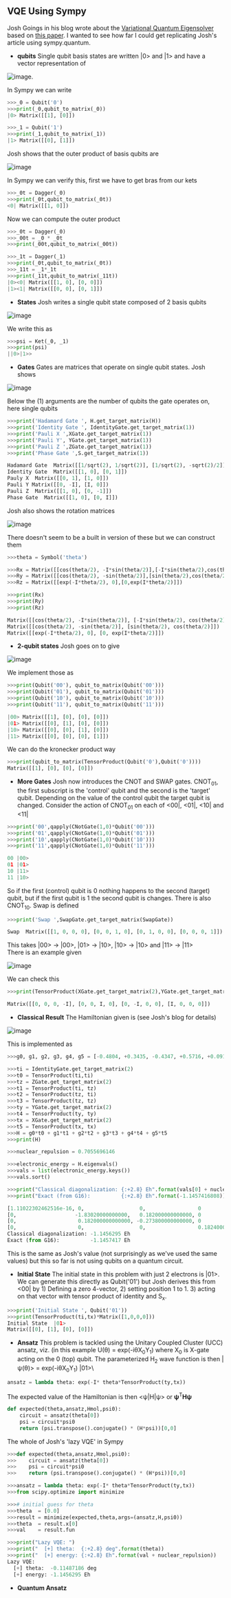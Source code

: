 ## VQE Using Sympy
  Josh Goings in his blog wrote about the [Variational Quantum Eigensolver](https://joshuagoings.com/blog/) based on [this paper](https://journals.aps.org/prx/abstract/10.1103/PhysRevX.6.031007). I wanted to see how far I could get replicating Josh's article using sympy.quantum.
+ **qubits**
 Single qubit basis states are written |0> and |1> and have a vector representation of 
 
 ![image](https://user-images.githubusercontent.com/73105740/126635519-d249b848-b4b7-4e3f-bc39-2df70f6061bf.png).
 
 In Sympy we can write
 ```python
>>>_0 = Qubit('0')
>>>print(_0,qubit_to_matrix(_0))
|0> Matrix([[1], [0]])

>>>_1 = Qubit('1')
>>>print(_1,qubit_to_matrix(_1))
|1> Matrix([[0], [1]])
```
Josh shows that the outer product of basis qubits are

![image](https://user-images.githubusercontent.com/73105740/126637289-d40f946a-9d37-40bb-b25b-f916fa7fc7f1.png)

 In Sympy we can verify this, first we have to get bras from our kets
 ```python
>>>_0t = Dagger(_0)
>>>print(_0t,qubit_to_matrix(_0t))
<0| Matrix([[1, 0]])
```
Now we can compute the outer product
```python
>>>_0t = Dagger(_0)
>>>_00t = _0 * _0t
>>>print(_00t,qubit_to_matrix(_00t))

>>>_1t = Dagger(_1)
>>>print(_0t,qubit_to_matrix(_0t))
>>>_11t = _1*_1t
>>>print(_11t,qubit_to_matrix(_11t))
|0><0| Matrix([[1, 0], [0, 0]])
|1><1| Matrix([[0, 0], [0, 1]])
```
+ **States**
 Josh writes a single qubit state composed of 2 basis qubits
 
 ![image](https://user-images.githubusercontent.com/73105740/126638881-2d6cc2e0-de22-4e79-a192-7fe3501ca3a0.png)
 
 We write this as 
 ```python
 >>>psi = Ket(_0, _1)
 >>>print(psi)
 ||0>|1>>
 ```
+ **Gates**
 Gates are matrices that operate on single qubit states. Josh shows
 
 ![image](https://user-images.githubusercontent.com/73105740/126640071-1753aef0-2ffe-4aeb-8a46-d940d83dbbd7.png)

Below the (1) arguments are the number of qubits the gate operates on, here single qubits
```python
>>>print('Hadamard Gate ', H.get_target_matrix(H))
>>>print('Identity Gate ', IdentityGate.get_target_matrix(1))
>>>print('Pauli X ',XGate.get_target_matrix(1))
>>>print('Pauli Y', YGate.get_target_matrix(1))
>>>print('Pauli Z ',ZGate.get_target_matrix(1))
>>>print('Phase Gate ',S.get_target_matrix(1))

Hadamard Gate  Matrix([[1/sqrt(2), 1/sqrt(2)], [1/sqrt(2), -sqrt(2)/2]])
Identity Gate  Matrix([[1, 0], [0, 1]])
Pauly X  Matrix([[0, 1], [1, 0]])
Pauli Y Matrix([[0, -I], [I, 0]])
Pauli Z  Matrix([[1, 0], [0, -1]])
Phase Gate  Matrix([[1, 0], [0, I]])
```
Josh also shows the rotation matrices

![image](https://user-images.githubusercontent.com/73105740/126642576-10db9161-b3af-4321-9506-435be2f45fb2.png)

There doesn't seem to be a built in version of these but we can construct them
```python
>>>theta = Symbol('theta')

>>>Rx = Matrix([[cos(theta/2), -I*sin(theta/2)],[-I*sin(theta/2),cos(theta/2)]])
>>>Ry = Matrix([[cos(theta/2), -sin(theta/2)],[sin(theta/2),cos(theta/2)]])
>>>Rz = Matrix([[exp(-I*theta/2), 0],[0,exp(I*theta/2)]])

>>>print(Rx)
>>>print(Ry)
>>>print(Rz)

Matrix([[cos(theta/2), -I*sin(theta/2)], [-I*sin(theta/2), cos(theta/2)]])
Matrix([[cos(theta/2), -sin(theta/2)], [sin(theta/2), cos(theta/2)]])
Matrix([[exp(-I*theta/2), 0], [0, exp(I*theta/2)]])
```
+ **2-qubit states**
 Josh goes on to give
 
 ![image](https://user-images.githubusercontent.com/73105740/126643620-db9d3ccd-a1f4-4e36-8410-c2987621383a.png)
 
 We implement those as 
 ```python
>>>print(Qubit('00'), qubit_to_matrix(Qubit('00')))
>>>print(Qubit('01'), qubit_to_matrix(Qubit('01')))
>>>print(Qubit('10'), qubit_to_matrix(Qubit('10')))
>>>print(Qubit('11'), qubit_to_matrix(Qubit('11')))

|00> Matrix([[1], [0], [0], [0]])
|01> Matrix([[0], [1], [0], [0]])
|10> Matrix([[0], [0], [1], [0]])
|11> Matrix([[0], [0], [0], [1]])
```
We can do the kronecker product way
```python
>>>print(qubit_to_matrix(TensorProduct(Qubit('0'),Qubit('0'))))
Matrix([[1], [0], [0], [0]])
```
+ **More Gates**
 Josh now introduces the CNOT and SWAP gates. CNOT<sub>01</sub>, the first subscript is the 'control' qubit and the second is the 'target' qubit. Depending on the value of the control qubit the target qubit is changed. Consider the action of CNOT<sub>01</sub> on each of <00|, <01|, <10| and <11|
 ```python
>>>print('00',qapply(CNotGate(1,0)*Qubit('00')))
>>>print('01',qapply(CNotGate(1,0)*Qubit('01')))
>>>print('10',qapply(CNotGate(1,0)*Qubit('10')))
>>>print('11',qapply(CNotGate(1,0)*Qubit('11')))

00 |00>
01 |01>
10 |11>
11 |10>
```
So if the first (control) qubit is 0 nothing happens to the second (target) qubit, but if the first qubit is 1 the second qubit is changes. There is also CNOT<sub>10</sub>. Swap is defined
```python
>>>print('Swap ',SwapGate.get_target_matrix(SwapGate))

Swap  Matrix([[1, 0, 0, 0], [0, 0, 1, 0], [0, 1, 0, 0], [0, 0, 0, 1]])
```
This takes |00> -> |00>, |01> -> |10>, |10> -> |10> and |11> -> |11>\
There is an example given

![image](https://user-images.githubusercontent.com/73105740/126678933-fec5109c-c755-4f26-8766-2acf8d0900b3.png)

We can check this
```python
>>>print(TensorProduct(XGate.get_target_matrix(2),YGate.get_target_matrix(2)))

Matrix([[0, 0, 0, -I], [0, 0, I, 0], [0, -I, 0, 0], [I, 0, 0, 0]])
```
+ **Classical Result**
 The Hamiltonian given is (see Josh's blog for details)
 
 ![image](https://user-images.githubusercontent.com/73105740/126679742-980c3e8c-db48-417b-95eb-050ad1774f41.png)

This is implemented as
```python
>>>g0, g1, g2, g3, g4, g5 = [-0.4804, +0.3435, -0.4347, +0.5716, +0.0910, +0.0910]

>>>ti = IdentityGate.get_target_matrix(2)
>>>t0 = TensorProduct(ti,ti)
>>>tz = ZGate.get_target_matrix(2)
>>>t1 = TensorProduct(ti, tz)
>>>t2 = TensorProduct(tz, ti)
>>>t3 = TensorProduct(tz, tz)
>>>ty = YGate.get_target_matrix(2)
>>>t4 = TensorProduct(ty, ty)
>>>tx = XGate.get_target_matrix(2)
>>>t5 = TensorProduct(tx, tx)
>>>H = g0*t0 + g1*t1 + g2*t2 + g3*t3 + g4*t4 + g5*t5
>>>print(H)

>>>nuclear_repulsion = 0.7055696146

>>>electronic_energy = H.eigenvals()
>>>vals = list(electronic_energy.keys())
>>>vals.sort()

>>>print("Classical diagonalization: {:+2.8} Eh".format(vals[0] + nuclear_repulsion))
>>>print("Exact (from G16):          {:+2.8} Eh".format(-1.1457416808))

[1.11022302462516e-16, 0,                  0,                 0                ], 
[0,                   -1.83020000000000,   0.182000000000000, 0                ], 
[0,                    0.182000000000000, -0.273800000000000, 0                ], 
[0,                    0,                  0,                 0.182400000000000]])
Classical diagonalization: -1.1456295 Eh
Exact (from G16):          -1.1457417 Eh
```
This is the same as Josh's value (not surprisingly as we've used the same values) but this so far is not using qubits on a quantum circuit.

+ **Initial State**
 The initial state in this problem with just 2 electrons is |01>. We can generate this directly as Qubit('01') but Josh derives this from <00| by 1) Defining a zero 4-vector, 2) setting position 1 to 1. 3) acting on that vector with tensor product of identity and S<sub>x</sub>.
 ```python
>>>print('Initial State ', Qubit('01'))
>>>print(TensorProduct(ti,tx)*Matrix([1,0,0,0]))
Initial State  |01>
Matrix([[0], [1], [0], [0]])
```
+ **Ansatz**
 This problem is tackled using the Unitary Coupled Cluster (UCC) ansatz, viz. (in this example U(&theta;) = exp(-i&theta;X<sub>0</sub>Y<sub>1</sub>) where X<sub>0</sub> is X-gate acting on the 0 (top) qubit. The parameterized H<sub>2</sub> wave function is then |&psi;(&theta;)> = exp(-i&theta;X<sub>0</sub>Y<sub>1</sub>) |01>\
 ```python
 ansatz = lambda theta: exp(-I* theta*TensorProduct(ty,tx))
```
 The expected value of the Hamiltonian is then <&psi;|H|&psi;> or **&psi;**<sup>T</sup>**H&psi;**
```python
def expected(theta,ansatz,Hmol,psi0):
    circuit = ansatz(theta[0])
    psi = circuit*psi0
    return (psi.transpose().conjugate() * (H*psi))[0,0]
```
The whole of Josh's 'lazy VQE' in Sympy
```python
>>>def expected(theta,ansatz,Hmol,psi0):
>>>    circuit = ansatz(theta[0])
>>>    psi = circuit*psi0
>>>    return (psi.transpose().conjugate() * (H*psi))[0,0]

>>>ansatz = lambda theta: exp(-I* theta*TensorProduct(ty,tx))
>>>from scipy.optimize import minimize

>>># initial guess for theta
>>>theta  = [0.0]
>>>result = minimize(expected,theta,args=(ansatz,H,psi0))
>>>theta  = result.x[0]
>>>val    = result.fun

>>>print("Lazy VQE: ")
>>>print("  [+] theta:  {:+2.8} deg".format(theta))
>>>print("  [+] energy: {:+2.8} Eh".format(val + nuclear_repulsion))
Lazy VQE: 
  [+] theta:  -0.11487186 deg
  [+] energy: -1.1456295 Eh
```
+ **Quantum Ansatz**
 


 
